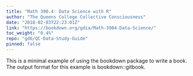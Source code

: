 ```yaml
---
title: "Math 390.4: Data Science with R"
author: "The Queens College Collective Consciousness"
date: "2018-02-03T22:23:01Z"
link: "https://bookdown.org/gdia/Math-3904-Data-Science/"
toc_weight: "0.4%"
repo: "gd6/QC-Data-Study-Guide"
pinned: false
---
```


This is a minimal example of using the bookdown package to write a book. The output format for this example is bookdown::gitbook.
